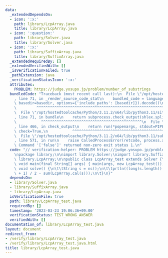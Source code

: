 ```yaml
---
data:
  _extendedDependsOn:
  - icon: ':x:'
    path: library/LcpArray.java
    title: library/LcpArray.java
  - icon: ':question:'
    path: library/Solver.java
    title: library/Solver.java
  - icon: ':x:'
    path: library/SuffixArray.java
    title: library/SuffixArray.java
  _extendedRequiredBy: []
  _extendedVerifiedWith: []
  _isVerificationFailed: true
  _pathExtension: java
  _verificationStatusIcon: ':x:'
  attributes:
    PROBLEM: https://judge.yosupo.jp/problem/number_of_substrings
  bundledCode: "Traceback (most recent call last):\n  File \"/opt/hostedtoolcache/Python/3.11.2/x64/lib/python3.11/site-packages/onlinejudge_verify/documentation/build.py\"\
    , line 71, in _render_source_code_stat\n    bundled_code = language.bundle(stat.path,\
    \ basedir=basedir, options={'include_paths': [basedir]}).decode()\n          \
    \         ^^^^^^^^^^^^^^^^^^^^^^^^^^^^^^^^^^^^^^^^^^^^^^^^^^^^^^^^^^^^^^^^^^^^^^^^^^^^^^^^^\n\
    \  File \"/opt/hostedtoolcache/Python/3.11.2/x64/lib/python3.11/site-packages/onlinejudge_verify/languages/user_defined.py\"\
    , line 71, in bundle\n    return subprocess.check_output(shlex.split(command))\n\
    \           ^^^^^^^^^^^^^^^^^^^^^^^^^^^^^^^^^^^^^^^^^^^^^\n  File \"/opt/hostedtoolcache/Python/3.11.2/x64/lib/python3.11/subprocess.py\"\
    , line 466, in check_output\n    return run(*popenargs, stdout=PIPE, timeout=timeout,\
    \ check=True,\n           ^^^^^^^^^^^^^^^^^^^^^^^^^^^^^^^^^^^^^^^^^^^^^^^^^^^^^^^^^\n\
    \  File \"/opt/hostedtoolcache/Python/3.11.2/x64/lib/python3.11/subprocess.py\"\
    , line 571, in run\n    raise CalledProcessError(retcode, process.args,\nsubprocess.CalledProcessError:\
    \ Command '['false']' returned non-zero exit status 1.\n"
  code: "// verification-helper: PROBLEM https://judge.yosupo.jp/problem/number_of_substrings\n\
    \npackage library;\n\nimport library.Solver;\nimport library.SuffixArray;\nimport\
    \ library.LcpArray;\n\npublic class LcpArray_test extends Solver {\n\tpublic static\
    \ void main(final String[] args) { main(args, new LcpArray_test()); }\n\n\tpublic\
    \ void solve() {\n\t\tString s = ns();\n\t\tprtln((long)s.length() * (s.length()\
    \ + 1) / 2 - sum(LcpArray.cal(s)));\n\t}\n}"
  dependsOn:
  - library/Solver.java
  - library/SuffixArray.java
  - library/LcpArray.java
  isVerificationFile: true
  path: library/LcpArray_test.java
  requiredBy: []
  timestamp: '2023-03-23 19:06:36+09:00'
  verificationStatus: TEST_WRONG_ANSWER
  verifiedWith: []
documentation_of: library/LcpArray_test.java
layout: document
redirect_from:
- /verify/library/LcpArray_test.java
- /verify/library/LcpArray_test.java.html
title: library/LcpArray_test.java
---
```

